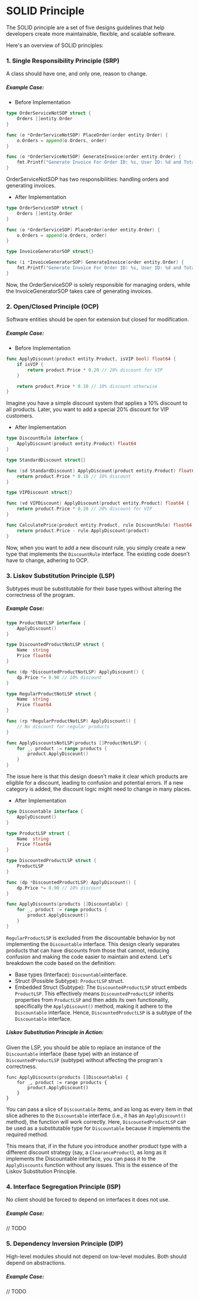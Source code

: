 # SOLID Principle
The SOLID principle are a set of five designs guidelines that help developers create more maintainable, flexible, and scalable software.

Here's an overview of SOLID principles:
### 1. Single Responsibility Principle (SRP)
A class should have one, and only one, reason to change.
##### Example Case:
- Before Implementation
```go
type OrderServiceNotSOP struct {
    Orders []entity.Order
}

func (o *OrderServiceNotSOP) PlaceOrder(order entity.Order) {
    o.Orders = append(o.Orders, order)
}

func (o *OrderServiceNotSOP) GenerateInvoice(order entity.Order) {
    fmt.Printf("Generate Invoice For Order ID: %s, User ID: %d and Total Amount: %f", order.OrderID, order.UserID, order.TotalAmount)
}
```
OrderServiceNotSOP has two responsibilities: handling orders and generating invoices.

- After Implementation
```go
type OrderServiceSOP struct {
    Orders []entity.Order
}

func (o *OrderServiceSOP) PlaceOrder(order entity.Order) {
    o.Orders = append(o.Orders, order)
}

type InvoiceGeneratorSOP struct{}

func (i *InvoiceGeneratorSOP) GenerateInvoice(order entity.Order) {
    fmt.Printf("Generate Invoice For Order ID: %s, User ID: %d and Total Amount: %f", order.OrderID, order.UserID, order.TotalAmount)
}
```
Now, the OrderServiceSOP is solely responsible for managing orders, while the InvoiceGeneratorSOP takes care of generating invoices.

### 2. Open/Closed Principle (OCP)
Software entities should be open for extension but closed for modification.
##### Example Case:
- Before Implementation
```go
func ApplyDiscount(product entity.Product, isVIP bool) float64 {
    if isVIP {
        return product.Price * 0.20 // 20% discount for VIP
    }

    return product.Price * 0.10 // 10% discount otherwise
}

```
Imagine you have a simple discount system that applies a 10% discount to all products. Later, you want to add a special 20% discount for VIP customers.

- After Implementation
```go
type DiscountRule interface {
    ApplyDiscount(product entity.Product) float64
}

type StandardDiscount struct{}

func (sd StandardDiscount) ApplyDiscount(product entity.Product) float64 {
    return product.Price * 0.10 // 10% discount
}

type VIPDiscount struct{}

func (vd VIPDiscount) ApplyDiscount(product entity.Product) float64 {
    return product.Price * 0.20 // 20% discount for VIP
}

func CalculatePrice(product entity.Product, rule DiscountRule) float64 {
    return product.Price - rule.ApplyDiscount(product)
}
```
Now, when you want to add a new discount rule, you simply create a new type that implements the `DiscountRule` interface. The existing code doesn't have to change, adhering to OCP.

### 3. Liskov Substitution Principle (LSP)
Subtypes must be substitutable for their base types without altering the correctness of the program.
##### Example Case:
```go
type ProductNotLSP interface {
    ApplyDiscount()
}

type DiscountedProductNotLSP struct {
    Name  string
    Price float64
}

func (dp *DiscountedProductNotLSP) ApplyDiscount() {
    dp.Price *= 0.90 // 10% discount
}

type RegularProductNotLSP struct {
    Name  string
    Price float64
}

func (rp *RegularProductNotLSP) ApplyDiscount() {
    // No discount for regular products
}

func ApplyDiscountsNotLSP(products []ProductNotLSP) {
    for _, product := range products {
        product.ApplyDiscount()
    }
}
```
The issue here is that this design doesn't make it clear which products are eligible for a discount, leading to confusion and potential errors. If a new category is added, the discount logic might need to change in many places.

- After Implementation
```go
type Discountable interface {
    ApplyDiscount()
}

type ProductLSP struct {
    Name  string
    Price float64
}

type DiscountedProductLSP struct {
    ProductLSP
}

func (dp *DiscountedProductLSP) ApplyDiscount() {
    dp.Price *= 0.90 // 10% discount
}

func ApplyDiscounts(products []Discountable) {
    for _, product := range products {
        product.ApplyDiscount()
    }
}
```
`RegularProductLSP` is excluded from the discountable behavior by not implementing the `Discountable` interface.  This design clearly separates products that can have discounts from those that cannot, reducing confusion and making the code easier to maintain and extend.
Let's breakdown the code based on the definition:
- Base types (Interface): `Discountable`interface.
- Struct (Possible Subtype): `ProductLSP` struct.
- Embedded Struct (Subtype): The `DiscountedProductLSP` struct embeds `ProductLSP`. This effectively means `DiscountedProductLSP` inherits properties from `ProductLSP` and then adds its own functionality, specifically the `ApplyDiscount()` method, making it adhere to the `Discountable` interface. Hence, `DiscountedProductLSP` is a subtype of the `Discountable` interface.

##### Liskov Substitution Principle in Action: 
Given the LSP, you should be able to replace an instance of the `Discountable` interface (base type) with an instance of `DiscountedProductLSP` (subtype) without affecting the program's correctness.
```
func ApplyDiscounts(products []Discountable) {
    for _, product := range products {
        product.ApplyDiscount()
    }
}
```
You can pass a slice of `Discountable` items, and as long as every item in that slice adheres to the `Discountable` interface (i.e., it has an `ApplyDiscount()` method), the function will work correctly. Here, `DiscountedProductLSP` can be used as a substitutable type for `Discountable` because it implements the required method.

This means that, if in the future you introduce another product type with a different discount strategy (say, a `ClearanceProduct`), as long as it implements the Discountable interface, you can pass it to the `ApplyDiscounts` function without any issues. This is the essence of the Liskov Substitution Principle.


### 4. Interface Segregation Principle (ISP)
No client should be forced to depend on interfaces it does not use.
##### Example Case:
// TODO

### 5. Dependency Inversion Principle (DIP)
High-level modules should not depend on low-level modules. Both should depend on abstractions.
##### Example Case:
// TODO